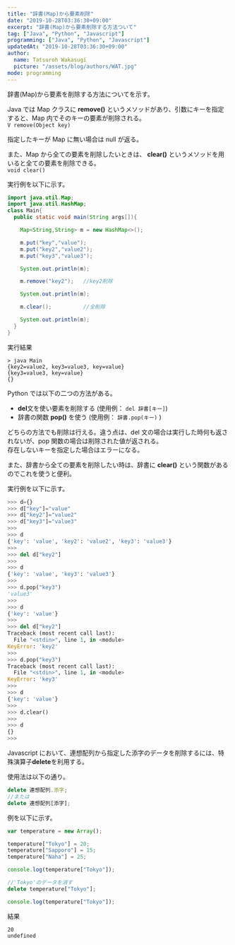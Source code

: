 ```yaml
---
title: "辞書(Map)から要素削除"
date: "2019-10-28T03:36:30+09:00"
excerpt: "辞書(Map)から要素削除する方法ついて"
tag: ["Java", "Python", "Javascript"]
programming: ["Java", "Python", "Javascript"]
updatedAt: "2019-10-28T03:36:30+09:00"
author:
  name: Tatsuroh Wakasugi
  picture: "/assets/blog/authors/WAT.jpg"
mode: programming
---
```


辞書(Map)から要素を削除する方法についてを示す。

<div class="note_content_by_programming_language" id="note_content_Java">

Java では Map クラスに **remove()** というメソッドがあり、引数にキーを指定すると、Map 内でそのキーの要素が削除される。  
`V remove(Object key)`

指定したキーが Map に無い場合は null が返る。

また、Map から全ての要素を削除したいときは、 **clear()** というメソッドを用いると全ての要素を削除できる。  
`void clear()`

実行例を以下に示す。

```java
import java.util.Map;
import java.util.HashMap;
class Main{
  public static void main(String args[]){

    Map<String,String> m = new HashMap<>();

    m.put("key","value");
    m.put("key2","value2");
    m.put("key3","value3");

    System.out.println(m);

    m.remove("key2");   //key2削除

    System.out.println(m);

    m.clear();          //全削除

    System.out.println(m);
  }
}
```

実行結果

```
> java Main
{key2=value2, key3=value3, key=value}
{key3=value3, key=value}
{}
```

</div>
<div class="note_content_by_programming_language" id="note_content_Python">

Python では以下の二つの方法がある。

- **del**文を使い要素を削除する (使用例： `del 辞書[キー]`)
- 辞書の関数 **pop()** を使う (使用例： `辞書.pop(キー)` )

どちらの方法でも削除は行える。違う点は、del 文の場合は実行した時何も返されないが、pop 関数の場合は削除された値が返される。  
存在しないキーを指定した場合はエラーになる。

また、辞書から全ての要素を削除したい時は、辞書に **clear()** という関数があるのでこれを使うと便利。

実行例を以下に示す。

```python
>>> d={}
>>> d["key"]="value"
>>> d["key2"]="value2"
>>> d["key3"]="value3"
>>>
>>> d
{'key': 'value', 'key2': 'value2', 'key3': 'value3'}
>>>
>>> del d["key2"]
>>>
>>> d
{'key': 'value', 'key3': 'value3'}
>>>
>>> d.pop("key3")
'value3'
>>>
>>> d
{'key': 'value'}
>>>
>>> del d["key2"]
Traceback (most recent call last):
  File "<stdin>", line 1, in <module>
KeyError: 'key2'
>>>
>>> d.pop("key3")
Traceback (most recent call last):
  File "<stdin>", line 1, in <module>
KeyError: 'key3'
>>>
>>> d
{'key': 'value'}
>>>
>>> d.clear()
>>>
>>> d
{}
>>>
```

</div>
<div class="note_content_by_programming_language" id="note_content_Javascript">

Javascript において、連想配列から指定した添字のデータを削除するには、特殊演算子**delete**を利用する。

使用法は以下の通り。

```javascript
delete 連想配列.添字;
//または
delete 連想配列[添字];
```

例を以下に示す。

```javascript
var temperature = new Array();

temperature["Tokyo"] = 20;
temperature["Sapporo"] = 15;
temperature["Naha"] = 25;

console.log(temperature["Tokyo"]);

//'Tokyo'のデータを消す
delete temperature["Tokyo"];

console.log(temperature["Tokyo"]);
```

結果

```
20
undefined
```

</div>
